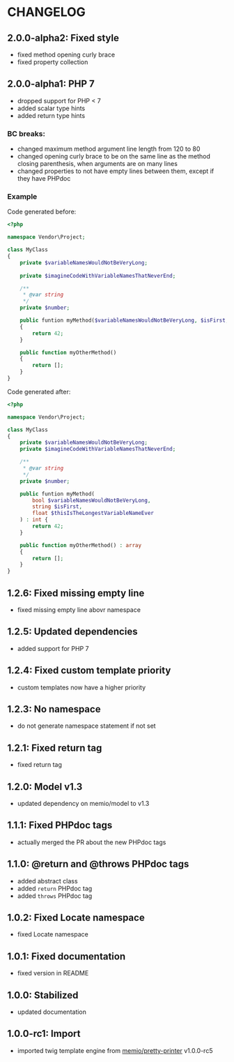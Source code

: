 # CHANGELOG

## 2.0.0-alpha2: Fixed style

* fixed method opening curly brace
* fixed property collection

## 2.0.0-alpha1: PHP 7

* dropped support for PHP < 7
* added scalar type hints
* added return type hints

### BC breaks:

* changed maximum method argument line length from 120 to 80
* changed opening curly brace to be on the same line as the method closing
  parenthesis, when arguments are on many lines
* changed properties to not have empty lines between them,
  except if they have PHPdoc

### Example

Code generated before:

```php
<?php

namespace Vendor\Project;

class MyClass
{
    private $variableNamesWouldNotBeVeryLong;
    
    private $imagineCodeWithVariableNamesThatNeverEnd;

    /**
     * @var string
     */
    private $number;

    public funtion myMethod($variableNamesWouldNotBeVeryLong, $isFirst, $thisIsTheLongestVariableNameEver)
    {
        return 42;
    }

    public function myOtherMethod()
    {
        return [];
    }
}
```

Code generated after:

```php
<?php

namespace Vendor\Project;

class MyClass
{
    private $variableNamesWouldNotBeVeryLong;
    private $imagineCodeWithVariableNamesThatNeverEnd;

    /**
     * @var string
     */
    private $number;

    public funtion myMethod(
        bool $variableNamesWouldNotBeVeryLong,
        string $isFirst,
        float $thisIsTheLongestVariableNameEver
    ) : int {
        return 42;
    }

    public function myOtherMethod() : array
    {
        return [];
    }
}
```

## 1.2.6: Fixed missing empty line

* fixed missing empty line abovr namespace

## 1.2.5: Updated dependencies

* added support for PHP 7

## 1.2.4: Fixed custom template priority

* custom templates now have a higher priority

## 1.2.3: No namespace

* do not generate namespace statement if not set

## 1.2.1: Fixed return tag

* fixed return tag

## 1.2.0: Model v1.3

* updated dependency on memio/model to v1.3

## 1.1.1: Fixed PHPdoc tags

* actually merged the PR about the new PHPdoc tags

## 1.1.0: @return and @throws PHPdoc tags

* added abstract class
* added `return` PHPdoc tag
* added `throws` PHPdoc tag

## 1.0.2: Fixed Locate namespace

* fixed Locate namespace

## 1.0.1: Fixed documentation

* fixed version in README

## 1.0.0: Stabilized

* updated documentation

## 1.0.0-rc1: Import

* imported twig template engine from [memio/pretty-printer](http://github.com/memio/pretty-printer) v1.0.0-rc5
